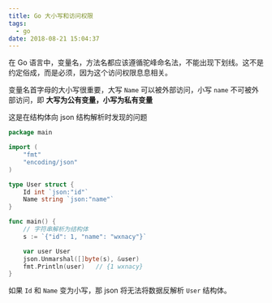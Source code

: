 ```yaml
---
title: Go 大小写和访问权限
tags:
  - go
date: 2018-08-21 15:04:37
---
```



在 Go 语言中，变量名，方法名都应该遵循驼峰命名法，不能出现下划线。这不是约定俗成，而是必须，因为这个访问权限息息相关。

<!-- more --><!-- toc -->

变量名首字母的大小写很重要，大写 `Name` 可以被外部访问，小写 `name` 不可被外部访问，即 **大写为公有变量，小写为私有变量**

这是在结构体向 json 结构解析时发现的问题

```go
package main

import (
    "fmt"
    "encoding/json"
)

type User struct {
    Id int `json:"id"`
    Name string `json:"name"`
}

func main() {
    // 字符串解析为结构体
    s := `{"id": 1, "name": "wxnacy"}`

    var user User
    json.Unmarshal([]byte(s), &user)
    fmt.Println(user)   // {1 wxnacy}
}
```

如果 `Id` 和 `Name` 变为小写，那 json 将无法将数据反解析 `User` 结构体。

